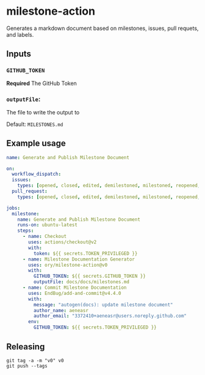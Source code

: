 # milestone-action

Generates a markdown document based on milestones, issues, pull requets,
and labels.

## Inputs

### `GITHUB_TOKEN`

**Required** The GitHub Token

### `outputFile`:

The file to write the output to

Default: `MILESTONES.md`

## Example usage

```yaml
name: Generate and Publish Milestone Document

on:
  workflow_dispatch:
  issues:
    types: [opened, closed, edited, demilestoned, milestoned, reopened, assigned, unassigned, labeled, unlabeled]
  pull_request:
    types: [opened, closed, edited, demilestoned, milestoned, reopened, assigned, unassigned, labeled, unlabeled]

jobs:
  milestone:
    name: Generate and Publish Milestone Document
    runs-on: ubuntu-latest
    steps:
      - name: Checkout
        uses: actions/checkout@v2
        with:
          token: ${{ secrets.TOKEN_PRIVILEGED }}
      - name: Milestone Documentation Generator
        uses: ory/milestone-action@v0
        with:
          GITHUB_TOKEN: ${{ secrets.GITHUB_TOKEN }}
          outputFile: docs/docs/milestones.md
      - name: Commit Milestone Documentation
        uses: EndBug/add-and-commit@v4.4.0
        with:
          message: "autogen(docs): update milestone document"
          author_name: aeneasr
          author_email: "3372410+aeneasr@users.noreply.github.com"
        env:
          GITHUB_TOKEN: ${{ secrets.TOKEN_PRIVILEGED }}
```

## Releasing

```
git tag -a -m "v0" v0
git push --tags
```
